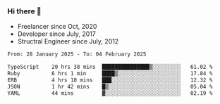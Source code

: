 ### Hi there 👋

- Freelancer since Oct, 2020
- Developer since July, 2017
- Structral Engineer since July, 2012

<!--START_SECTION:waka-->

```txt
From: 28 January 2025 - To: 04 February 2025

TypeScript    20 hrs 38 mins  ███████████████▒░░░░░░░░░   61.02 %
Ruby          6 hrs 1 min     ████▒░░░░░░░░░░░░░░░░░░░░   17.84 %
ERB           4 hrs 10 mins   ███░░░░░░░░░░░░░░░░░░░░░░   12.32 %
JSON          1 hr 42 mins    █▒░░░░░░░░░░░░░░░░░░░░░░░   05.04 %
YAML          44 mins         ▓░░░░░░░░░░░░░░░░░░░░░░░░   02.19 %
```

<!--END_SECTION:waka-->
